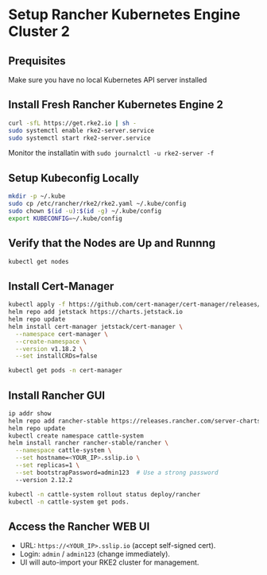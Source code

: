 # Setup Rancher Kubernetes Engine Cluster 2

## Prequisites

Make sure you have no local Kubernetes API server installed

## Install Fresh Rancher Kubernetes Engine 2

```bash
curl -sfL https://get.rke2.io | sh -
sudo systemctl enable rke2-server.service
sudo systemctl start rke2-server.service
```

Monitor the installatin with `sudo journalctl -u rke2-server -f`

## Setup Kubeconfig Locally

```bash
mkdir -p ~/.kube
sudo cp /etc/rancher/rke2/rke2.yaml ~/.kube/config
sudo chown $(id -u):$(id -g) ~/.kube/config
export KUBECONFIG=~/.kube/config
```

## Verify that the Nodes are Up and Runnng

```bash
kubectl get nodes
```

## Install Cert-Manager

```bash
kubectl apply -f https://github.com/cert-manager/cert-manager/releases/download/v1.18.2/cert-manager.crds.yaml
helm repo add jetstack https://charts.jetstack.io
helm repo update
helm install cert-manager jetstack/cert-manager \
  --namespace cert-manager \
  --create-namespace \
  --version v1.18.2 \
  --set installCRDs=false

kubectl get pods -n cert-manager
```

## Install Rancher GUI

```bash
ip addr show
helm repo add rancher-stable https://releases.rancher.com/server-charts/stable
helm repo update
kubectl create namespace cattle-system
helm install rancher rancher-stable/rancher \
  --namespace cattle-system \
  --set hostname=<YOUR_IP>.sslip.io \
  --set replicas=1 \
  --set bootstrapPassword=admin123  # Use a strong password
  --version 2.12.2

kubectl -n cattle-system rollout status deploy/rancher
kubectl -n cattle-system get pods.
```

## Access the Rancher WEB UI

- URL: `https://<YOUR_IP>.sslip.io` (accept self-signed cert).
- Login: `admin` / `admin123` (change immediately).
- UI will auto-import your RKE2 cluster for management.
